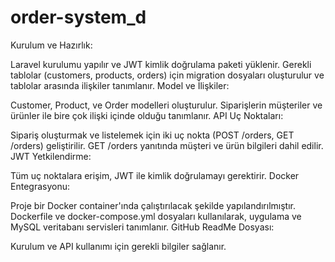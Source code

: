 # order-system_d
Kurulum ve Hazırlık:

Laravel kurulumu yapılır ve JWT kimlik doğrulama paketi yüklenir.
Gerekli tablolar (customers, products, orders) için migration dosyaları oluşturulur ve tablolar arasında ilişkiler tanımlanır.
Model ve İlişkiler:

Customer, Product, ve Order modelleri oluşturulur.
Siparişlerin müşteriler ve ürünler ile bire çok ilişki içinde olduğu tanımlanır.
API Uç Noktaları:

Sipariş oluşturmak ve listelemek için iki uç nokta (POST /orders, GET /orders) geliştirilir.
GET /orders yanıtında müşteri ve ürün bilgileri dahil edilir.
JWT Yetkilendirme:

Tüm uç noktalara erişim, JWT ile kimlik doğrulamayı gerektirir.
Docker Entegrasyonu:

Proje bir Docker container'ında çalıştırılacak şekilde yapılandırılmıştır.
Dockerfile ve docker-compose.yml dosyaları kullanılarak, uygulama ve MySQL veritabanı servisleri tanımlanır.
GitHub ReadMe Dosyası:

Kurulum ve API kullanımı için gerekli bilgiler sağlanır.
